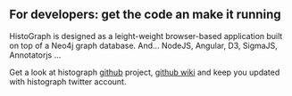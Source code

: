 For developers: get the code an make it running
---

HistoGraph is designed as a leight-weight browser-based application built on top of a Neo4j graph database. And… NodeJS, Angular, D3, SigmaJS, Annotatorjs ... 

Get a look at histograph [github](https://github.com/CVCEeu-dh/histograph) project, [github wiki](https://github.com/CVCEeu-dh/histograph/wiki) and keep you updated with histograph twitter account.
